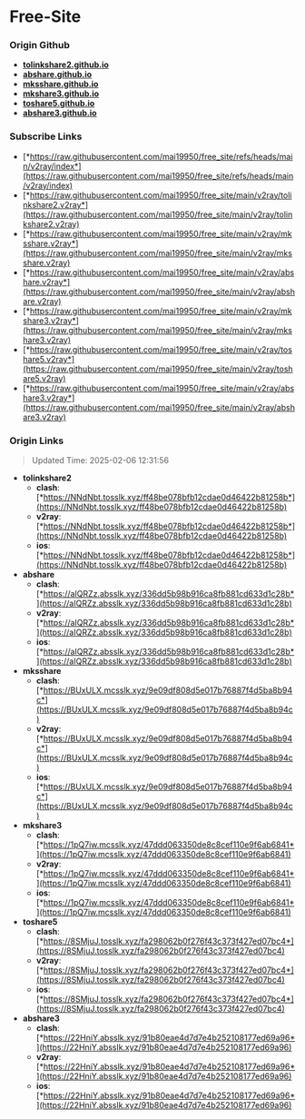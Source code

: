 # Free-Site

### Origin Github

- [**tolinkshare2.github.io**](https://github.com/tolinkshare2/tolinkshare2.github.io)
- [**abshare.github.io**](https://github.com/abshare/abshare.github.io)
- [**mksshare.github.io**](https://github.com/mksshare/mksshare.github.io)
- [**mkshare3.github.io**](https://github.com/mkshare3/mkshare3.github.io)
- [**toshare5.github.io**](https://github.com/toshare5/toshare5.github.io)
- [**abshare3.github.io**](https://github.com/abshare3/abshare3.github.io)

### Subscribe Links

- [*https://raw.githubusercontent.com/mai19950/free_site/refs/heads/main/v2ray/index*](https://raw.githubusercontent.com/mai19950/free_site/refs/heads/main/v2ray/index)
- [*https://raw.githubusercontent.com/mai19950/free_site/main/v2ray/tolinkshare2.v2ray*](https://raw.githubusercontent.com/mai19950/free_site/main/v2ray/tolinkshare2.v2ray)
- [*https://raw.githubusercontent.com/mai19950/free_site/main/v2ray/mksshare.v2ray*](https://raw.githubusercontent.com/mai19950/free_site/main/v2ray/mksshare.v2ray)
- [*https://raw.githubusercontent.com/mai19950/free_site/main/v2ray/abshare.v2ray*](https://raw.githubusercontent.com/mai19950/free_site/main/v2ray/abshare.v2ray)
- [*https://raw.githubusercontent.com/mai19950/free_site/main/v2ray/mkshare3.v2ray*](https://raw.githubusercontent.com/mai19950/free_site/main/v2ray/mkshare3.v2ray)
- [*https://raw.githubusercontent.com/mai19950/free_site/main/v2ray/toshare5.v2ray*](https://raw.githubusercontent.com/mai19950/free_site/main/v2ray/toshare5.v2ray)
- [*https://raw.githubusercontent.com/mai19950/free_site/main/v2ray/abshare3.v2ray*](https://raw.githubusercontent.com/mai19950/free_site/main/v2ray/abshare3.v2ray)

### Origin Links

> Updated Time: 2025-02-06 12:31:56

- **tolinkshare2**
  - **clash**: [*https://NNdNbt.tosslk.xyz/ff48be078bfb12cdae0d46422b81258b*](https://NNdNbt.tosslk.xyz/ff48be078bfb12cdae0d46422b81258b)
  - **v2ray**: [*https://NNdNbt.tosslk.xyz/ff48be078bfb12cdae0d46422b81258b*](https://NNdNbt.tosslk.xyz/ff48be078bfb12cdae0d46422b81258b)
  - **ios**: [*https://NNdNbt.tosslk.xyz/ff48be078bfb12cdae0d46422b81258b*](https://NNdNbt.tosslk.xyz/ff48be078bfb12cdae0d46422b81258b)
- **abshare**
  - **clash**: [*https://aIQRZz.absslk.xyz/336dd5b98b916ca8fb881cd633d1c28b*](https://aIQRZz.absslk.xyz/336dd5b98b916ca8fb881cd633d1c28b)
  - **v2ray**: [*https://aIQRZz.absslk.xyz/336dd5b98b916ca8fb881cd633d1c28b*](https://aIQRZz.absslk.xyz/336dd5b98b916ca8fb881cd633d1c28b)
  - **ios**: [*https://aIQRZz.absslk.xyz/336dd5b98b916ca8fb881cd633d1c28b*](https://aIQRZz.absslk.xyz/336dd5b98b916ca8fb881cd633d1c28b)
- **mksshare**
  - **clash**: [*https://BUxULX.mcsslk.xyz/9e09df808d5e017b76887f4d5ba8b94c*](https://BUxULX.mcsslk.xyz/9e09df808d5e017b76887f4d5ba8b94c)
  - **v2ray**: [*https://BUxULX.mcsslk.xyz/9e09df808d5e017b76887f4d5ba8b94c*](https://BUxULX.mcsslk.xyz/9e09df808d5e017b76887f4d5ba8b94c)
  - **ios**: [*https://BUxULX.mcsslk.xyz/9e09df808d5e017b76887f4d5ba8b94c*](https://BUxULX.mcsslk.xyz/9e09df808d5e017b76887f4d5ba8b94c)
- **mkshare3**
  - **clash**: [*https://1pQ7iw.mcsslk.xyz/47ddd063350de8c8cef110e9f6ab6841*](https://1pQ7iw.mcsslk.xyz/47ddd063350de8c8cef110e9f6ab6841)
  - **v2ray**: [*https://1pQ7iw.mcsslk.xyz/47ddd063350de8c8cef110e9f6ab6841*](https://1pQ7iw.mcsslk.xyz/47ddd063350de8c8cef110e9f6ab6841)
  - **ios**: [*https://1pQ7iw.mcsslk.xyz/47ddd063350de8c8cef110e9f6ab6841*](https://1pQ7iw.mcsslk.xyz/47ddd063350de8c8cef110e9f6ab6841)
- **toshare5**
  - **clash**: [*https://8SMjuJ.tosslk.xyz/fa298062b0f276f43c373f427ed07bc4*](https://8SMjuJ.tosslk.xyz/fa298062b0f276f43c373f427ed07bc4)
  - **v2ray**: [*https://8SMjuJ.tosslk.xyz/fa298062b0f276f43c373f427ed07bc4*](https://8SMjuJ.tosslk.xyz/fa298062b0f276f43c373f427ed07bc4)
  - **ios**: [*https://8SMjuJ.tosslk.xyz/fa298062b0f276f43c373f427ed07bc4*](https://8SMjuJ.tosslk.xyz/fa298062b0f276f43c373f427ed07bc4)
- **abshare3**
  - **clash**: [*https://22HniY.absslk.xyz/91b80eae4d7d7e4b252108177ed69a96*](https://22HniY.absslk.xyz/91b80eae4d7d7e4b252108177ed69a96)
  - **v2ray**: [*https://22HniY.absslk.xyz/91b80eae4d7d7e4b252108177ed69a96*](https://22HniY.absslk.xyz/91b80eae4d7d7e4b252108177ed69a96)
  - **ios**: [*https://22HniY.absslk.xyz/91b80eae4d7d7e4b252108177ed69a96*](https://22HniY.absslk.xyz/91b80eae4d7d7e4b252108177ed69a96)
